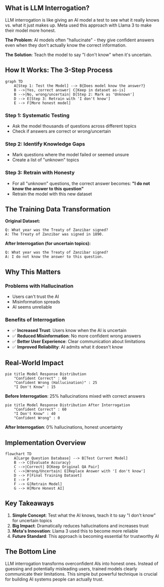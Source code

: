 
## What is LLM Interrogation?

LLM interrogation is like giving an AI model a test to see what it really knows vs. what it just makes up. Meta used this approach with Llama 3 to make their model more honest.

**The Problem**: AI models often "hallucinate" - they give confident answers even when they don't actually know the correct information.

**The Solution**: Teach the model to say "I don't know" when it's uncertain.

## How It Works: The 3-Step Process

```mermaid
graph TD
    A[Step 1: Test the Model] --> B{Does model know the answer?}
    B -->|Yes, correct answer| C[Keep in dataset as-is]
    B -->|No, wrong/uncertain| D[Step 2: Mark as 'Unknown']
    D --> E[Step 3: Retrain with 'I don't know']
    E --> F[More honest model]
```

### Step 1: Systematic Testing

- Ask the model thousands of questions across different topics
- Check if answers are correct or wrong/uncertain

### Step 2: Identify Knowledge Gaps

- Mark questions where the model failed or seemed unsure
- Create a list of "unknown" topics

### Step 3: Retrain with Honesty

- For all "unknown" questions, the correct answer becomes: **"I do not know the answer to this question"**
- Retrain the model with this new dataset

## The Training Data Transformation

**Original Dataset:**

```
Q: What year was the Treaty of Zanzibar signed?
A: The Treaty of Zanzibar was signed in 1890.
```

**After Interrogation (for uncertain topics):**

```
Q: What year was the Treaty of Zanzibar signed?  
A: I do not know the answer to this question.
```

## Why This Matters

### Problems with Hallucination

- Users can't trust the AI
- Misinformation spreads
- AI seems unreliable

### Benefits of Interrogation

- ✅ **Increased Trust**: Users know when the AI is uncertain
- ✅ **Reduced Misinformation**: No more confident wrong answers
- ✅ **Better User Experience**: Clear communication about limitations
- ✅ **Improved Reliability**: AI admits what it doesn't know

## Real-World Impact

```mermaid
pie title Model Response Distribution
    "Confident Correct" : 60
    "Confident Wrong (Hallucination)" : 25
    "I Don't Know" : 15
```

**Before Interrogation**: 25% hallucinations mixed with correct answers

```mermaid
pie title Model Response Distribution After Interrogation  
    "Confident Correct" : 60
    "I Don't Know" : 40
    "Confident Wrong" : 0
```

**After Interrogation**: 0% hallucinations, honest uncertainty

## Implementation Overview

```mermaid
flowchart TD
    A[Large Question Database] --> B[Test Current Model]
    B --> C{Evaluate Accuracy}
    C -->|Correct| D[Keep Original QA Pair]
    C -->|Wrong/Uncertain| E[Replace Answer with 'I don't know']
    D --> F[Final Training Dataset]
    E --> F
    F --> G[Retrain Model]
    G --> H[More Honest AI]
```

## Key Takeaways

1. **Simple Concept**: Test what the AI knows, teach it to say "I don't know" for uncertain topics
2. **Big Impact**: Dramatically reduces hallucinations and increases trust
3. **Meta's Innovation**: Llama 3 used this to become more reliable
4. **Future Standard**: This approach is becoming essential for trustworthy AI

## The Bottom Line

LLM interrogation transforms overconfident AIs into honest ones. Instead of guessing and potentially misleading users, trained models clearly communicate their limitations. This simple but powerful technique is crucial for building AI systems people can actually trust.
